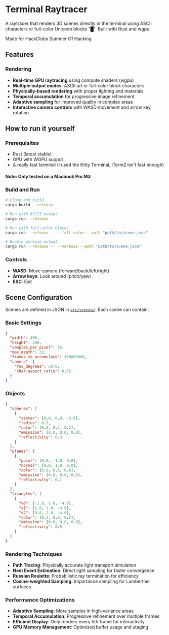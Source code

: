 # Terminal Raytracer

A raytracer that renders 3D scenes directly in the terminal using ASCII characters or full-color Unicode blocks "█". Built with Rust and wgpu.

Made for HackClubs Summer Of Hacking

## Features

### Rendering

- **Real-time GPU raytracing** using compute shaders (wgpu)
- **Multiple output modes**: ASCII art or full-color block characters
- **Physically-based rendering** with proper lighting and materials
- **Temporal accumulation** for progressive image refinement
- **Adaptive sampling** for improved quality in complex areas
- **Interactive camera controls** with WASD movement and arrow key rotation

## How to run it yourself

### Prerequisites

- Rust (latest stable)
- GPU with WGPU suppot
- A really fast terminal (I used the Kitty Terminal, iTerm2 isn't fast enough)

#### Note: Only tested on a Macbook Pro M3

### Build and Run

```bash
# Clone and build
cargo build --release

# Run with ASCII output
cargo run --release

# Run with full-color blocks
cargo run --release -- --full-color --path "path/to/scene.json"

# Enable verbose output
cargo run --release -- --verbose --path "path/to/scene.json"
```

### Controls

- **WASD**: Move camera (forward/back/left/right)
- **Arrow keys**: Look around (pitch/yaw)
- **ESC**: Exit

## Scene Configuration

Scenes are defined in JSON in [`src/scenes/`](src/scenes/). Each scene can contain:

### Basic Settings

```json
{
  "width": 400,
  "height": 200,
  "samples_per_pixel": 16,
  "max_depth": 32,
  "frames_to_accumulate": 100000000,
  "camera": {
    "fov_degrees": 50.0,
    "char_aspect_ratio": 0.55
  }
}
```

### Objects

```json
{
  "spheres": [
    {
      "center": [0.0, 0.0, -3.0],
      "radius": 0.5,
      "color": [0.8, 0.2, 0.2],
      "emission": [0.0, 0.0, 0.0],
      "reflectivity": 0.3
    }
  ],
  "planes": [
    {
      "point": [0.0, -1.0, 0.0],
      "normal": [0.0, 1.0, 0.0],
      "color": [0.6, 0.6, 0.6],
      "emission": [0.0, 0.0, 0.0],
      "reflectivity": 0.1
    }
  ],
  "triangles": [
    {
      "v0": [-1.0, 1.0, -4.0],
      "v1": [1.0, 1.0, -4.0],
      "v2": [0.0, 2.0, -4.0],
      "color": [0.2, 0.8, 0.2],
      "emission": [0.0, 0.0, 0.0],
      "reflectivity": 0.5
    }
  ]
}
```

### Rendering Techniques

- **Path Tracing**: Physically accurate light transport simulation
- **Next Event Estimation**: Direct light sampling for faster convergence
- **Russian Roulette**: Probabilistic ray termination for efficiency
- **Cosine-weighted Sampling**: Importance sampling for Lambertian surfaces

### Performance Optimizations

- **Adaptive Sampling**: More samples in high-variance areas
- **Temporal Accumulation**: Progressive refinement over multiple frames
- **Efficient Display**: Only renders every 5th frame for interactivity
- **GPU Memory Management**: Optimized buffer usage and staging
